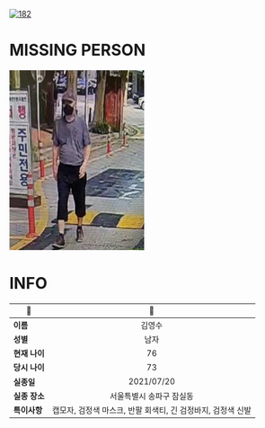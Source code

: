[![182](https://img.shields.io/badge/%EC%8B%A4%EC%A2%85%EC%8B%A0%EA%B3%A0%EB%8A%94%20%EA%B5%AD%EB%B2%88%EC%97%86%EC%9D%B4-182-blue)](http://safe182.go.kr/index.do)

# MISSING PERSON

<img src="./missing_person.jpg">

# INFO

|🔑|💎|
|--|:--:|
|**이름**|김영수|
|**성별**|남자|
|**현재 나이**|76|
|**당시 나이**|73|
|**실종일**|2021/07/20|
|**실종 장소**|서울특별시 송파구 잠실동 |
|**특이사항**|캡모자, 검정색 마스크, 반팔 회색티, 긴 검정바지, 검정색 신발|
